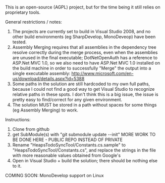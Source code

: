 
This is an open-source (AGPL) project, but for the time being it still relies on 
proprietary tools.

General restrictions / notes:

1.  The projects are currently set to build in Visual Studio 2008, and no other 
    build environments (eg SharpDevelop, MonoDeveop) have been tested.
2.  Assembly Merging requires that all assemblies in the dependency tree resolve 
    correctly during the merge process, even when the assemblies are unused in the 
    final executable; DotNetOpenAuth has a reference to ASP.Net MVC 1.0, so we also 
    need to have ASP.Net MVC 1.0 installed on the build machine in order to 
    successfully "Merge" the output into a single executable assembly:
    http://www.microsoft.com/en-us/download/details.aspx?id=5388
3.  Some paths in the solution are still hardcoded to my own full paths, 
    because I could not find a good way to get Visual Studio to recognize relative 
    paths in these spots. I don't think this is a big issue, the issue is pretty 
    easy to find/correct for any given environment.
4.  The solution MUST be stored in a path without spaces for some things (eg 
    Assembly Merging) to work.

Instructions:

1.  Clone from github
2.  get SubModule(s) with "git submodule update --init" MORE WORK TO BE DONE HERE - PUBLIC REPO INSTEAD OF PRIVATE
3.  Rename "HeapsTodoSyncTool/Constants.cs.sample" to "HeapsTodoSyncTool/Constants.cs",
    and replace the strings in the file with more reasonable values obtained from 
    Google's 
4.  Open in Visual Studio + build the solution; there should be nothing else to it.

COMING SOON: MonoDevelop support on Linux
